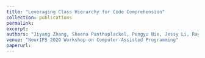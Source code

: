 ```yaml
---
title: "Leveraging Class Hierarchy for Code Comprehension"
collection: publications
permalink: 
excerpt: 
authors: "Jiyang Zhang, Sheena Panthaplackel, Pengyu Nie, Jessy Li, Ray Mooney, Milos Gligoric"
venue: "NeurIPS 2020 Workshop on Computer-Assisted Programming"
paperurl:
---
```

